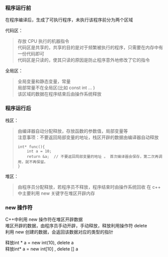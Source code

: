 ### 程序运行前
在程序编译后，生成了可执行程序，未执行该程序前分为两个区域

代码区：
> 存放 CPU 执行的机器指令</br>
> 代码区是共享的，共享的目的是对于频繁被执行的程序，只需要在内存中有一份代码即可</br>
> 代码区是只读的，使其只读的原因是防止程序意外地修改了它的指令

全局区：
> 全局变量和静态变量，常量 </br>
> 局部常量不在全局区(比如 const int ... ) </br>
> 该区域的数据在程序结束后由操作系统释放

### 程序运行后
栈区：
> 由编译器自动分配释放，存放函数的参数值，局部变量等 </br>
> 注意事项：不要返回局部变量的地址，栈区开辟的数据由编译器自动释放</br>
> ``` 
> int* func(){
>     int a = 10;
>     return &a;  // 不要返回局部变量的地址 。 首次编译器会保存，第二次再调用，就不再保留。
> }
> 

堆区：
> 由程序员分配释放，若程序员不释放，程序结束时由操作系统回收
> 在 c++ 中主要利用 new 关键字在堆区开辟内存
> 

### new 操作符
C++中利用 new 操作符在堆区开辟数据 <br>
堆区开辟的数据，由程序员手动开辟，手动释放，释放利用操作符 delete <br>
利用 new 创建的数据，会返回该数据对应的类型的指针

释放int * a = new int(10),  delete a  <br>
释放int* a = new int[10] , delete [] a

